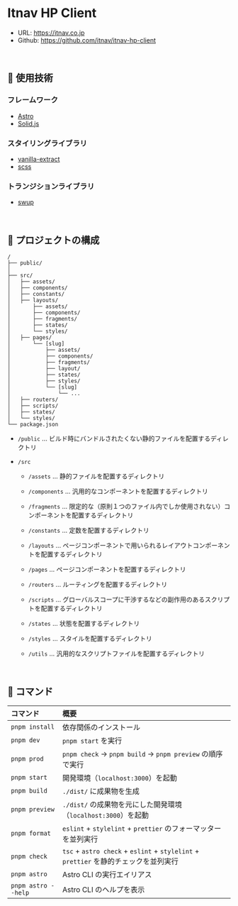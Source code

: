 # Itnav HP Client

- URL: https://itnav.co.jp
- Github: https://github.com/itnav/itnav-hp-client

<br>

## 🚀 使用技術

### フレームワーク

- [Astro](https://astro.build)
- [Solid.js](https://www.solidjs.com)

### スタイリングライブラリ

- [vanilla-extract](https://vanilla-extract.style/)
- [scss](https://sass-lang.com)

### トランジションライブラリ

- [swup](https://swup.js.org)

<br>

## 📂 プロジェクトの構成

```
/
├── public/
│
├── src/
│   ├── assets/
│   ├── components/
│   ├── constants/
│   ├── layouts/
│       ├── assets/
│       ├── components/
│       ├── fragments/
│       ├── states/
│       └── styles/
│   ├── pages/
│       └── [slug]
│           ├── assets/
│           ├── components/
│           ├── fragments/
│           ├── layout/
│           ├── states/
│           ├── styles/
│           └── [slug]
│               └── ...
│   ├── routers/
│   ├── scripts/
│   ├── states/
│   └── styles/
└── package.json
```

- `/public` ... ビルド時にバンドルされたくない静的ファイルを配置するディレクトリ

- `/src`

  - `/assets` ... 静的ファイルを配置するディレクトリ

  - `/components` ... 汎用的なコンポーネントを配置するディレクトリ

  - `/fragments` ... 限定的な（原則１つのファイル内でしか使用されない）コンポーネントを配置するディレクトリ

  - `/constants` ... 定数を配置するディレクトリ

  - `/layouts` ... ページコンポーネントで用いられるレイアウトコンポーネントを配置するディレクトリ

  - `/pages` ... ページコンポーネントを配置するディレクトリ

  - `/routers` ... ルーティングを配置するディレクトリ

  - `/scripts` ... グローバルスコープに干渉するなどの副作用のあるスクリプトを配置するディレクトリ

  - `/states` ... 状態を配置するディレクトリ

  - `/styles` ... スタイルを配置するディレクトリ

  - `/utils` ... 汎用的なスクリプトファイルを配置するディレクトリ

<br>

## 🧞 コマンド

| コマンド            | 概要                                                                                 |
| :------------------ | :----------------------------------------------------------------------------------- |
| `pnpm install`      | 依存関係のインストール                                                               |
| `pnpm dev`          | `pnpm start` を実行                                                                  |
| `pnpm prod`         | `pnpm check` -> `pnpm build` -> `pnpm preview` の順序で実行                          |
| `pnpm start`        | 開発環境（`localhost:3000`）を起動                                                   |
| `pnpm build`        | `./dist/` に成果物を生成                                                             |
| `pnpm preview`      | `./dist/` の成果物を元にした開発環境（`localhost:3000`）を起動                       |
| `pnpm format`       | `eslint` + `stylelint` + `prettier` のフォーマッターを並列実行                       |
| `pnpm check`        | `tsc` + `astro check` + `eslint` + `stylelint` + `prettier` を静的チェックを並列実行 |
| `pnpm astro`        | Astro CLI の実行エイリアス                                                           |
| `pnpm astro --help` | Astro CLI のヘルプを表示                                                             |

